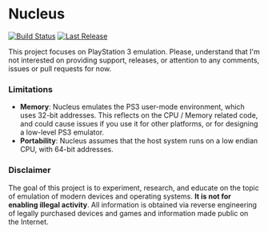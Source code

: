 Nucleus
=======
[![Build Status](https://travis-ci.org/AlexAltea/nucleus.svg)](https://travis-ci.org/AlexAltea/nucleus)
[![Last Release](https://badge.fury.io/gh/AlexAltea%2Fnucleus.svg)](https://github.com/AlexAltea/nucleus/releases)

This project focuses on PlayStation 3 emulation. Please, understand that I'm not interested on providing support, releases, or attention to any comments, issues or pull requests for now.

### Limitations
* __Memory__: Nucleus emulates the PS3 user-mode environment, which uses 32-bit addresses. This reflects on the CPU / Memory related code, and could cause issues if you use it for other platforms, or for designing a low-level PS3 emulator.
* __Portability__: Nucleus assumes that the host system runs on a low endian CPU, with 64-bit addresses.

### Disclaimer
The goal of this project is to experiment, research, and educate on the topic of emulation of modern devices and operating systems. **It is not for enabling illegal activity**. All information is obtained via reverse engineering of legally purchased devices and games and information made public on the Internet.
